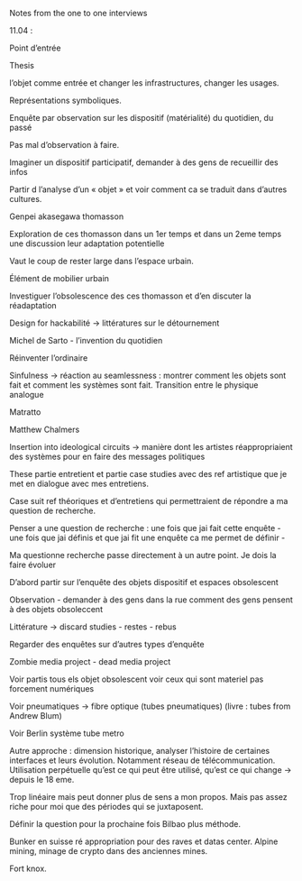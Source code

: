 Notes from the one to one interviews

11.04 :

Point d’entrée

Thesis

l’objet comme entrée et changer les infrastructures, changer les usages.

Représentations symboliques.

Enquête par observation sur les dispositif (matérialité) du quotidien, du passé

Pas mal d’observation à faire.

Imaginer un dispositif participatif, demander à des gens de recueillir des infos

Partir d l’analyse d’un « objet » et voir comment ca se traduit dans d’autres cultures.

Genpei akasegawa thomasson

Exploration de ces thomasson dans un 1er temps et dans un 2eme temps une discussion leur adaptation potentielle

Vaut le coup de rester large dans l’espace urbain.

Élément de mobilier urbain

Investiguer l’obsolescence des ces thomasson et d’en discuter la réadaptation

Design for hackabilité -> littératures sur le détournement

Michel de Sarto - l’invention du quotidien

Réinventer l’ordinaire

Sinfulness -> réaction au seamlessness : montrer comment les objets sont fait et comment les systèmes sont fait. Transition entre le physique analogue

Matratto

Matthew Chalmers

Insertion into ideological circuits -> manière dont les artistes réappropriaient des systèmes pour en faire des messages politiques

These partie entretient et partie case studies avec des ref artistique que je met en dialogue avec mes entretiens.

Case suit ref théoriques et d’entretiens qui permettraient de répondre a ma question de recherche.

Penser a une question de recherche : une fois que jai fait cette enquête - une fois que jai définis et que jai fit une enquête ca me permet de définir -

Ma questionne recherche passe directement à un autre point. Je dois la faire évoluer

D’abord partir sur l’enquête des objets dispositif et espaces obsolescent

Observation - demander à des gens dans la rue comment des gens pensent à des objets obsoleccent

Littérature -> discard studies - restes - rebus

Regarder des enquêtes sur d’autres types d’enquête

Zombie media project - dead media project

Voir partis tous els objet obsolescent voir ceux qui sont materiel pas forcement numériques

Voir pneumatiques -> fibre optique (tubes pneumatiques) (livre : tubes from Andrew Blum)

Voir Berlin système tube metro

Autre approche : dimension historique, analyser l’histoire de certaines interfaces et leurs évolution. Notamment réseau de télécommunication. Utilisation perpétuelle qu’est ce qui peut être utilisé, qu’est ce qui change -> depuis le 18 eme.

Trop linéaire mais peut donner plus de sens a mon propos. Mais pas assez riche pour moi que des périodes qui se juxtaposent.

Définir la question pour la prochaine fois Bilbao plus méthode.

Bunker en suisse ré appropriation pour des raves et datas center. Alpine mining, minage de crypto dans des anciennes mines.

Fort knox.
